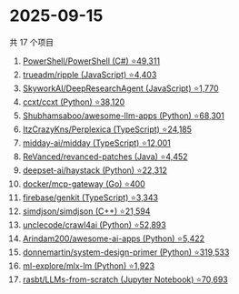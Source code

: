 # 2025-09-15

共 17 个项目

<!-- BEGIN GITHUB -->
<!-- 最后更新时间 2025-09-15 12:11:46 +0800 -->
1. [PowerShell/PowerShell (C#) ⭐49,311](https://github.com/PowerShell/PowerShell)
1. [trueadm/ripple (JavaScript) ⭐4,403](https://github.com/trueadm/ripple)
1. [SkyworkAI/DeepResearchAgent (JavaScript) ⭐1,770](https://github.com/SkyworkAI/DeepResearchAgent)
1. [ccxt/ccxt (Python) ⭐38,120](https://github.com/ccxt/ccxt)
1. [Shubhamsaboo/awesome-llm-apps (Python) ⭐68,301](https://github.com/Shubhamsaboo/awesome-llm-apps)
1. [ItzCrazyKns/Perplexica (TypeScript) ⭐24,185](https://github.com/ItzCrazyKns/Perplexica)
1. [midday-ai/midday (TypeScript) ⭐12,001](https://github.com/midday-ai/midday)
1. [ReVanced/revanced-patches (Java) ⭐4,452](https://github.com/ReVanced/revanced-patches)
1. [deepset-ai/haystack (Python) ⭐22,312](https://github.com/deepset-ai/haystack)
1. [docker/mcp-gateway (Go) ⭐400](https://github.com/docker/mcp-gateway)
1. [firebase/genkit (TypeScript) ⭐3,343](https://github.com/firebase/genkit)
1. [simdjson/simdjson (C++) ⭐21,594](https://github.com/simdjson/simdjson)
1. [unclecode/crawl4ai (Python) ⭐52,893](https://github.com/unclecode/crawl4ai)
1. [Arindam200/awesome-ai-apps (Python) ⭐5,422](https://github.com/Arindam200/awesome-ai-apps)
1. [donnemartin/system-design-primer (Python) ⭐319,533](https://github.com/donnemartin/system-design-primer)
1. [ml-explore/mlx-lm (Python) ⭐1,923](https://github.com/ml-explore/mlx-lm)
1. [rasbt/LLMs-from-scratch (Jupyter Notebook) ⭐70,693](https://github.com/rasbt/LLMs-from-scratch)
<!-- END GITHUB -->